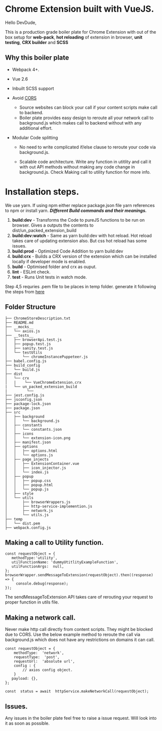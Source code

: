 # Chrome Extension built with VueJS. 

Hello DevDude, 

This is a production grade boiler plate for Chrome Extension with out of the box setup for **web-pack**, **hot reloading** of extension in browser, **unit testing**, **CRX builder** and **SCSS**

## Why this boiler plate

 - Webpack 4+. 
 - Vue 2.6
 - Inbuilt SCSS support
 - Avoid [CORS](https://developer.mozilla.org/en-US/docs/Web/HTTP/CORS) 
			
	 - Source websites can block your call if your content scripts make call to backend. 
	 - Boiler plate provides easy design to reroute all your network call to background.js which makes call to backend without with any additional effort. 

 - Modular Code splitting 
	 - No need to write complicated if/else clause to reroute your code via background.js. 

	 - Scalable code architecture. Write any function in utitlity and call it with out API methods without making any code change in background.js. Check Making call to utility function for more info. 

# Installation steps. 

We use yarn. If using npm either replace package.json file yarn references to npm or install yarn. 
***Different Build commands and their meanings.*** 

 1. **build:dev** - Transforms the Code to pureJS functions to be run on browser. Gives a outputs the contents to dist/un_packed_extension_build
 2. **build:dev:watch** - Same as yarn build:dev with hot reload. Hot reload takes care of updating extension also. But css hot reload has some issues.
 3. **build:prod** - Optimized Code Addition to yarn build:dev
 4. **build:crx** - Builds a CRX version of the extension which can be installed locally if developer mode is enabled.
 5. **build** - Optimised folder and crx as ouput.
 6. **lint**    - ESLint check.
 7.  **test**  - Runs Unit tests in watch mode.

Step 4,5 requries .pem file to be places in temp folder.
generate it following the steps from [here](http://www.adambarth.com/experimental/crx/docs/packaging.html)
## Folder Structure

    ├── ChromeStoreDescription.txt
    ├── README.md
    ├── __mocks__
    │   └── axios.js
    ├── __tests__
    │   ├── browserApi.test.js
    │   ├── popup.test.js
    │   ├── sanity.test.js
    │   └── testUtils
    │       └── chromeInstancePuppeteer.js
    ├── babel.config.js
    ├── build_config
    │   └── build.js
    ├── dist
    │   └── crx
    │   |    └── VueChromeExtension.crx
    |   └── un_packed_extension_build
    |         └──    
    ├── jest.config.js
    ├── jsconfig.json
    ├── package-lock.json
    ├── package.json
    ├── src
    │   ├── background
    │   │   └── background.js
    │   ├── constants
    │   │   └── constants.json
    │   ├── icons
    │   │   └── extension-icon.png
    │   ├── manifest.json
    │   ├── options
    │   │   ├── options.html
    │   │   └── options.js
    │   ├── page_injects
    │   │   ├── ExtensionContainer.vue
    │   │   ├── icon_injector.js
    │   │   └── index.js
    │   ├── popup
    │   │   ├── popup.css
    │   │   ├── popup.html
    │   │   └── popup.js
    │   ├── style
    │   └── utils
    │       ├── browserWrappers.js
    │       ├── http-service-implemention.js
    │       ├── network.js
    │       └── utils.js
    ├── temp
    │   └── dist.pem
    ├── webpack.config.js


## Making a call to Utility function. 

  

    const requestObject = {
       methodType:'utility',
       utilFunctionName: 'dummyUtitlityExampleFunction',
       utilFunctionArgs:  null,
    };
    browserWrapper.sendMessageToExtension(requestObject).then((response) => { 
	     console.debug(response);
    });
The sendMessageToExtension API takes care of rerouting your request to proper function in utils file. 

## Making a network call. 

Never make http call directly from content scripts. They might be blocked due to CORS. Use the below example method to reroute the call via background.js which does not have any restrictions on domains it can call. 

    const requestObject = {
	    methodType:  'network',
	    requestType:  'post',
	    requestUrl:  'absolute url',
	    config : {
		    // axios config object.
	    }
	   payload: {},
    };
    
    const  status = await  httpService.makeNetworkCall(requestObject);


## Issues. 

Any issues in the boiler plate feel free to raise a issue request. Will look into it as soon as possible. 